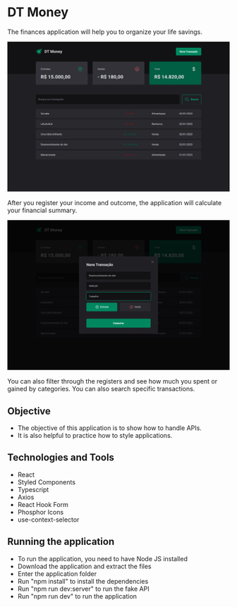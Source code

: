 # DT Money

The finances application will help you to organize your life savings.

![images](https://github.com/LucasSousa09/dt-money/blob/main/src/assets/dt-money.png)

After you register your income and outcome, the application will calculate your financial summary.

![images](https://github.com/LucasSousa09/dt-money/blob/main/src/assets/dt-money_modal.png)

You can also filter through the registers and see how much you spent or gained by categories. You can also search specific transactions.

## Objective
- The objective of this application is to show how to handle APIs.
- It is also helpful to practice how to style applications.

## Technologies and Tools
- React
- Styled Components
- Typescript
- Axios
- React Hook Form
- Phosphor Icons
- use-context-selector

## Running the application
- To run the application, you need to have Node JS installed
- Download the application and extract the files
- Enter the application folder
- Run "npm install" to install the dependencies
- Run "npm run dev:server" to run the fake API
- Run "npm run dev" to run the application
